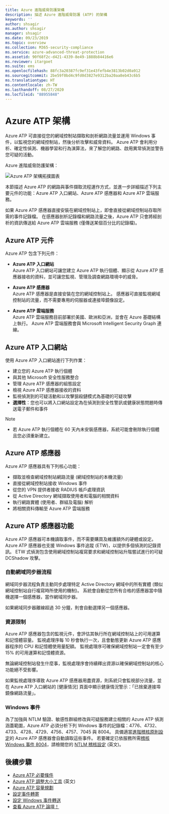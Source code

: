 ```yaml
---
title: Azure 進階威脅防護架構
description: 描述 Azure 進階威脅防護 (ATP) 的架構
keywords: ''
author: shsagir
ms.author: shsagir
manager: shsagir
ms.date: 09/23/2019
ms.topic: overview
ms.collection: M365-security-compliance
ms.service: azure-advanced-threat-protection
ms.assetid: 90f68f2c-d421-4339-8e49-1888b84416e6
ms.reviewer: itargoet
ms.suite: ems
ms.openlocfilehash: 88fc3a20387fc9ef31e43fefb4e3813b02d0a912
ms.sourcegitcommit: 2be59f0bd4c9fd0d3827e9312ba20aa8eb43c6b5
ms.translationtype: HT
ms.contentlocale: zh-TW
ms.lasthandoff: 08/27/2020
ms.locfileid: "88955848"
---
```

# <a name="azure-atp-architecture"></a>Azure ATP 架構

Azure ATP 可直接從您的網域控制站擷取和剖析網路流量並運用 Windows 事件，以監視您的網域控制站，然後分析攻擊和威脅資料。 Azure ATP 會利用分析、確定性偵測、機器學習和行為演算法，來了解您的網路、啟用異常偵測並警告您可疑的活動。

Azure 進階威脅防護架構：

![Azure ATP 架構拓撲圖表](media/atp-architecture-topology.png)

本節描述 Azure ATP 的網路與事件擷取流程運作方式，並進一步詳細描述下列主要元件的功能：Azure ATP 入口網站、Azure ATP 感應器和 Azure ATP 雲端服務。 

如果 Azure ATP 感應器直接安裝在網域控制站上，即會直接從網域控制站存取所需的事件記錄檔。 在感應器剖析記錄檔和網路流量之後，Azure ATP 只會將經剖析的資訊傳送給 Azure ATP 雲端服務 (僅傳送某個百分比的記錄檔)。 

## <a name="azure-atp-components"></a>Azure ATP 元件
Azure ATP 包含下列元件：

-    **Azure ATP 入口網站** <br>
Azure ATP 入口網站可讓您建立 Azure ATP 執行個體、顯示從 Azure ATP 感應器接收的資料，並可讓您監視、管理及調查網路環境中的威脅。  
-   **Azure ATP 感應器**<br>
Azure ATP 感應器是直接安裝在您的網域控制站上。 感應器可直接監視網域控制站的流量，而不需要專用的伺服器或連接埠鏡像設定。

-   **Azure ATP 雲端服務**<br>
Azure ATP 雲端服務目前部署於美國、歐洲和亞洲，並會在 Azure 基礎結構上執行。 Azure ATP 雲端服務會與 Microsoft Intelligent Security Graph 連線。 

## <a name="azure-atp-portal"></a>Azure ATP 入口網站 
使用 Azure ATP 入口網站進行下列作業：
- 建立您的 Azure ATP 執行個體
- 與其他 Microsoft 安全性服務整合 
- 管理 Azure ATP 感應器的組態設定 
- 檢視 Azure ATP 感應器接收的資料
- 監視偵測到的可疑活動和以攻擊狙殺鏈模式為基礎的可疑攻擊
- **選擇性**：您也可以將入口網站設定為在偵測到安全性警訊或健康狀態問題時傳送電子郵件和事件

> [!NOTE]
> - 若 Azure ATP 執行個體在 60 天內未安裝感應器，系統可能會刪除執行個體且您必須重新建立。

## <a name="azure-atp-sensor"></a>Azure ATP 感應器
Azure ATP 感應器具有下列核心功能：
- 擷取並檢查網域控制站網路流量 (網域控制站的本機流量)
- 直接從網域控制站接收 Windows 事件 
- 從您的 VPN 提供者接收 RADIUS 帳戶處理資訊
- 從 Active Directory 網域擷取使用者和電腦的相關資料
- 執行網路實體 (使用者、群組及電腦) 解析
- 將相關資料傳輸至 Azure ATP 雲端服務

 
## <a name="azure-atp-sensor-features"></a>Azure ATP 感應器功能

Azure ATP 感應器可本機讀取事件，而不需要購買及維護額外的硬體或設定。 Azure ATP 感應器也支援 Windows 事件追蹤 (ETW)，以提供多個偵測的記錄資訊。 ETW 式偵測包含使用網域控制站複寫要求和網域控制站升階嘗試進行的可疑 DCShadow 攻擊。

### <a name="domain-synchronizer-process"></a>自動網域同步器流程

網域同步器流程負責主動同步處理特定 Active Directory 網域中的所有實體 (類似網域控制站自行複寫時所使用的機制)。 系統會自動從您所有合格的感應器當中隨機選擇一個感應器，當作網域同步器。 

如果網域同步器離線超過 30 分鐘，則會自動選擇另一個感應器。 
    
### <a name="resource-limitations"></a>資源限制

Azure ATP 感應器包含的監視元件，會評估其執行所在網域控制站上的可用運算和記憶體容量。 監視處理序每 10 秒會執行一次，且會動態更新 Azure ATP 感應器程序的 CPU 和記憶體使用量配額。 監視處理序可確保網域控制站一定會有至少 15% 的可用運算和記憶體資源。

無論網域控制站發生什麼事，監視處理序會持續釋出資源以確保網域控制站的核心功能絕不受影響。

如果監視處理序導致 Azure ATP 感應器用盡資源，則系統只會監視部分流量，並在 Azure ATP 入口網站的 [健康情況] 頁面中顯示健康情況警示：「已捨棄連接埠鏡像網路流量」。

### <a name="windows-events"></a>Windows 事件

為了加強與 NTLM 驗證、敏感性群組修改與可疑服務建立相關的 Azure ATP 偵測涵蓋範圍，Azure ATP 必須分析下列 Windows 事件的記錄檔：4776、4732、4733、4728、4729、4756、4757、7045 與 8004。 具備適當[進階稽核原則設定](configure-windows-event-collection.md)的 Azure ATP 感應器會自動讀取這些事件。 若要確定已依服務所需[稽核 Windows 事件 8004](configure-windows-event-collection.md#ntlm-authentication-using-windows-event-8004)，請檢閱您的 [NTLM 稽核設定](/archive/blogs/askds/ntlm-blocking-and-you-application-analysis-and-auditing-methodologies-in-windows-7) \(英文\)。

## <a name="next-steps"></a>後續步驟

- [Azure ATP 必要條件](atp-prerequisites.md)
- [Azure ATP 調整大小工具](https://aka.ms/trisizingtool) \(英文\)
- [Azure ATP 容量規劃](atp-capacity-planning.md)
- [設定事件轉寄](configure-event-forwarding.md)
- [設定 Windows 事件轉送](configure-event-forwarding.md)
- [查看 Azure ATP 論壇！](https://aka.ms/azureatpcommunity)